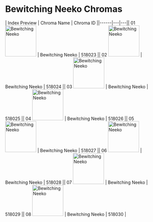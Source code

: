 # Bewitching Neeko Chromas

| Index  Preview | Chroma Name | Chroma ID ||------|---|---|| 01  <img src='https://raw.communitydragon.org/latest/plugins/rcp-be-lol-game-data/global/default/v1/champion-chroma-images/518/518023.png' alt='Bewitching Neeko' width='100'> | Bewitching Neeko | 518023 || 02  <img src='https://raw.communitydragon.org/latest/plugins/rcp-be-lol-game-data/global/default/v1/champion-chroma-images/518/518024.png' alt='Bewitching Neeko' width='100'> | Bewitching Neeko | 518024 || 03  <img src='https://raw.communitydragon.org/latest/plugins/rcp-be-lol-game-data/global/default/v1/champion-chroma-images/518/518025.png' alt='Bewitching Neeko' width='100'> | Bewitching Neeko | 518025 || 04  <img src='https://raw.communitydragon.org/latest/plugins/rcp-be-lol-game-data/global/default/v1/champion-chroma-images/518/518026.png' alt='Bewitching Neeko' width='100'> | Bewitching Neeko | 518026 || 05  <img src='https://raw.communitydragon.org/latest/plugins/rcp-be-lol-game-data/global/default/v1/champion-chroma-images/518/518027.png' alt='Bewitching Neeko' width='100'> | Bewitching Neeko | 518027 || 06  <img src='https://raw.communitydragon.org/latest/plugins/rcp-be-lol-game-data/global/default/v1/champion-chroma-images/518/518028.png' alt='Bewitching Neeko' width='100'> | Bewitching Neeko | 518028 || 07  <img src='https://raw.communitydragon.org/latest/plugins/rcp-be-lol-game-data/global/default/v1/champion-chroma-images/518/518029.png' alt='Bewitching Neeko' width='100'> | Bewitching Neeko | 518029 || 08  <img src='https://raw.communitydragon.org/latest/plugins/rcp-be-lol-game-data/global/default/v1/champion-chroma-images/518/518030.png' alt='Bewitching Neeko' width='100'> | Bewitching Neeko | 518030 |
